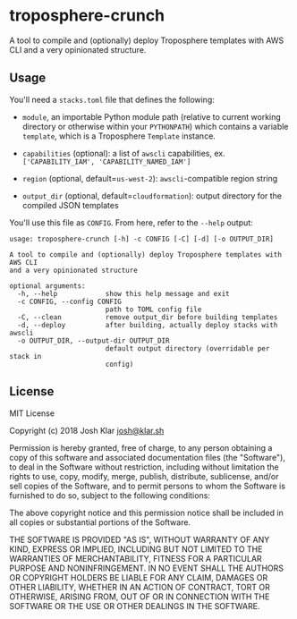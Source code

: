 # troposphere-crunch
A tool to compile and (optionally) deploy Troposphere templates with AWS CLI and a very opinionated structure.

## Usage

You'll need a `stacks.toml` file that defines the following:

- `module`, an importable Python module path (relative to current working
  directory or otherwise within your `PYTHONPATH`) which contains a variable
  `template`, which is a Troposphere `Template` instance.

- `capabilities` (optional): a list of `awscli` capabilities, ex.
  `['CAPABILITY_IAM', 'CAPABILITY_NAMED_IAM']`

- `region` (optional, default=`us-west-2`): `awscli`-compatible region string

- `output_dir` (optional, default=`cloudformation`): output directory for the
  compiled JSON templates

You'll use this file as `CONFIG`. From here, refer to the `--help` output:

```
usage: troposphere-crunch [-h] -c CONFIG [-C] [-d] [-o OUTPUT_DIR]

A tool to compile and (optionally) deploy Troposphere templates with AWS CLI
and a very opinionated structure

optional arguments:
  -h, --help            show this help message and exit
  -c CONFIG, --config CONFIG
                        path to TOML config file
  -C, --clean           remove output_dir before building templates
  -d, --deploy          after building, actually deploy stacks with awscli
  -o OUTPUT_DIR, --output-dir OUTPUT_DIR
                        default output directory (overridable per stack in
                        config)
```

## License

MIT License

Copyright (c) 2018 Josh Klar <josh@klar.sh>

Permission is hereby granted, free of charge, to any person obtaining a copy
of this software and associated documentation files (the "Software"), to deal
in the Software without restriction, including without limitation the rights
to use, copy, modify, merge, publish, distribute, sublicense, and/or sell
copies of the Software, and to permit persons to whom the Software is
furnished to do so, subject to the following conditions:

The above copyright notice and this permission notice shall be included in all
copies or substantial portions of the Software.

THE SOFTWARE IS PROVIDED "AS IS", WITHOUT WARRANTY OF ANY KIND, EXPRESS OR
IMPLIED, INCLUDING BUT NOT LIMITED TO THE WARRANTIES OF MERCHANTABILITY,
FITNESS FOR A PARTICULAR PURPOSE AND NONINFRINGEMENT. IN NO EVENT SHALL THE
AUTHORS OR COPYRIGHT HOLDERS BE LIABLE FOR ANY CLAIM, DAMAGES OR OTHER
LIABILITY, WHETHER IN AN ACTION OF CONTRACT, TORT OR OTHERWISE, ARISING FROM,
OUT OF OR IN CONNECTION WITH THE SOFTWARE OR THE USE OR OTHER DEALINGS IN THE
SOFTWARE.
